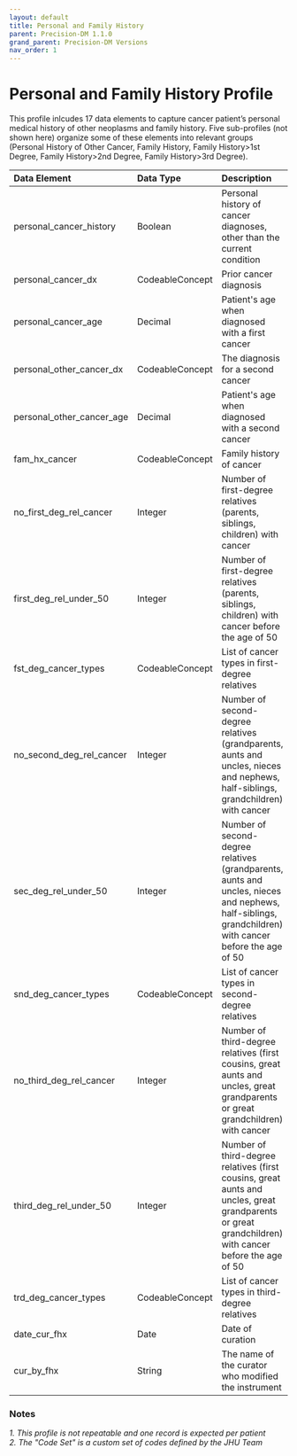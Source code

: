```yaml
---
layout: default
title: Personal and Family History
parent: Precision-DM 1.1.0
grand_parent: Precision-DM Versions
nav_order: 1
---
```


# Personal and Family History Profile

This profile inlcudes 17 data elements to capture cancer patient’s personal medical history of other neoplasms and family history. Five sub-profiles (not shown here) organize some of these elements into relevant groups (Personal History of Other Cancer, Family History, Family History>1st Degree, Family History>2nd Degree, Family History>3rd Degree).


| Data Element | Data Type     | Description | Terminology| Required
|:-------------|:--------------|:------------|:--------|:--------|
personal_cancer_history|Boolean|Personal history of cancer diagnoses, other than the current condition|N/A|Required
personal_cancer_dx|CodeableConcept|Prior cancer diagnosis|NCIt|Required
personal_cancer_age|Decimal|Patient's age when diagnosed with a first cancer|N/A|Required
personal_other_cancer_dx|CodeableConcept|The diagnosis for a second cancer|NCIt|Required
personal_other_cancer_age|Decimal|Patient's age when diagnosed with a second cancer|N/A|Required
fam_hx_cancer|CodeableConcept|Family history of cancer|Code Set|Required
no_first_deg_rel_cancer|Integer|Number of first-degree relatives (parents, siblings, children) with cancer|N/A|Required
first_deg_rel_under_50|Integer|Number of first-degree relatives  (parents, siblings, children) with cancer before the age of 50|N/A|Required
fst_deg_cancer_types|CodeableConcept|List of cancer types in  first-degree relatives|Code Set|Required
no_second_deg_rel_cancer|Integer|Number of second-degree relatives (grandparents, aunts and uncles, nieces and nephews, half-siblings, grandchildren) with cancer|N/A|Required
sec_deg_rel_under_50|Integer|Number of second-degree relatives (grandparents, aunts and uncles, nieces and nephews, half-siblings, grandchildren) with cancer before the age of 50|N/A|Required
snd_deg_cancer_types|CodeableConcept|List of cancer types in second-degree relatives|Code Set|Required
no_third_deg_rel_cancer|Integer|Number of third-degree relatives (first cousins, great aunts and uncles, great grandparents or great grandchildren) with cancer|N/A|Required
third_deg_rel_under_50|Integer|Number of third-degree relatives (first cousins, great aunts and uncles, great grandparents or great grandchildren) with cancer before the age of 50|N/A|Required
trd_deg_cancer_types|CodeableConcept|List of cancer types in third-degree relatives|Code Set|Required
date_cur_fhx|Date|Date of curation|N/A|Required if known
cur_by_fhx|String|The name of the curator who modified the instrument|N/A|Required if known


### Notes
<em>1. This profile is not repeatable and one record is expected per patient</em>\
<em>2. The "Code Set" is a custom set of codes defined by the JHU Team</em>
